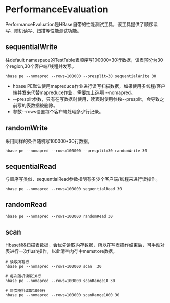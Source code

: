 # PerformanceEvaluation

PerformanceEvaluation是HBase自带的性能测试工具，该工具提供了顺序读写、随机读写、扫描等性能测试功能。

## sequentialWrite

往default namespace的TestTable表顺序写100000*30行数据，该表预分为30个region,30个客户端/线程并发写。
```
hbase pe --nomapred --rows=100000 --presplit=30 sequentialWrite 30
```

* hbase PE默认使用mapreduce作业进行读写扫描数据，如果使用多线程/客户端并发来代替mapreduce作业，需要加上选项 --nomapred。
* --presplit参数，只有在写数据时使用，读表时使用参数--presplit，会导致之前写的表数据被删除。
* 参数--rows设置每个客户端处理多少行记录。

## randomWrite

采用同样的条件随机写100000*30行数据。
```
hbase pe --nomapred --rows=100000 --presplit=30 randomWrite 30
```

## sequentialRead

与顺序写类似，sequentialRead参数指明有多少个客户端/线程来进行读操作。
```
hbase pe --nomapred --rows=100000 sequentialRead 30
```

## randomRead

```
hbase pe --nomapred --rows=100000 randomRead 30
```

## scan

Hbase读&扫描表数据，会优先读取内存数据，所以在写表操作结束后，可手动对表进行一次flush操作，以此清空内存中memstore数据。

```
# 读取所有行
hbase pe --nomapred --rows=100000 scan  30

# 每次随机读取10行
hbase pe --nomapred --rows=100000 scanRange10 30

# 每次随机读取1000行
hbase pe --nomapred --rows=100000 scanRange1000 30
```
